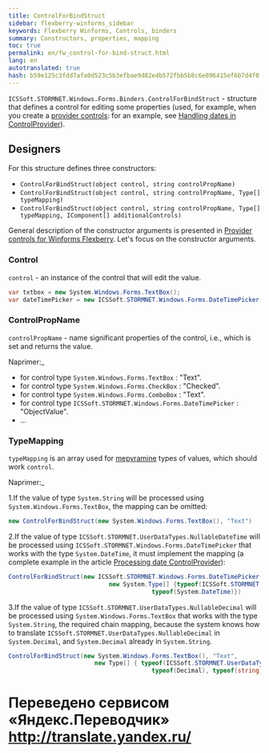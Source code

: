 ```yaml
--- 
title: ControlForBindStruct 
sidebar: flexberry-winforms_sidebar 
keywords: Flexberry Winforms, Controls, binders 
summary: Constructors, properties, mapping 
toc: true 
permalink: en/fw_control-for-bind-struct.html 
lang: en 
autotranslated: true 
hash: b59e125c3fdd7afa0d523c5b3efbae9d82e4b572fbb5b8c6e896415ef6b7d4f0 
--- 
```


`ICSSoft.STORMNET.Windows.Forms.Binders.ControlForBindStruct` - structure that defines a control for editing some properties (used, for example, when you create a [provider controls](fw_control-provider-winforms.html): for an example, see [Handling dates in ControlProvider](fw_processing-date-in-control-provider.html)). 

## Designers 

For this structure defines three constructors: 

* `ControlForBindStruct(object control, string controlPropName)` 
* `ControlForBindStruct(object control, string controlPropName, Type[] typeMapping)` 
* `ControlForBindStruct(object control, string controlPropName, Type[] typeMapping, IComponent[] additionalControls)` 

General description of the constructor arguments is presented in [Provider controls for Winforms Flexberry](fw_control-provider-winforms.html). Let's focus on the constructor arguments. 

### Control 

`control` - an instance of the control that will edit the value. 

```csharp
var txtbox = new System.Windows.Forms.TextBox();
var dateTimePicker = new ICSSoft.STORMNET.Windows.Forms.DateTimePicker();
``` 

### ControlPropName 

`controlPropName` - name significant properties of the control, i.e., which is set and returns the value. 

Naprimer:_ 

* for control type `System.Windows.Forms.TextBox` : "Text". 
* for control type `System.Windows.Forms.CheckBox` : "Checked". 
* for control type `System.Windows.Forms.ComboBox` : "Text". 
* for control type `ICSSoft.STORMNET.Windows.Forms.DateTimePicker` : "ObjectValue". 
* ... 

### TypeMapping 

`typeMapping` is an array used for [mepyramine](fw_control-provider-winforms.html) types of values, which should work `control`. 

Naprimer:_ 

1.If the value of type `System.String` will be processed using `System.Windows.Forms.TextBox`, the mapping can be omitted: 

```csharp
new ControlForBindStruct(new System.Windows.Forms.TextBox(), "Text")
``` 

2.If the value of type `ICSSoft.STORMNET.UserDataTypes.NullableDateTime` will be processed using `ICSSoft.STORMNET.Windows.Forms.DateTimePicker` that works with the type `System.DateTime`, it must implement the mapping (a complete example in the article [Processing date ControlProvider](fw_processing-date-in-control-provider.html)): 

```csharp
ControlForBindStruct(new ICSSoft.STORMNET.Windows.Forms.DateTimePicker(), "ObjectValue",
                            new System.Type[] {typeof(ICSSoft.STORMNET.UserDataTypes.NullableDateTime),
                                        typeof(System.DateTime)})
``` 

3.If the value of type `ICSSoft.STORMNET.UserDataTypes.NullableDecimal` will be processed using `System.Windows.Forms.TextBox` that works with the type `System.String`, the required chain mapping, because the system knows how to translate `ICSSoft.STORMNET.UserDataTypes.NullableDecimal` in `System.Decimal`, and `System.Decimal` already in `System.String`.

```csharp
ControlForBindStruct(new System.Windows.Forms.TextBox(), "Text",
                        new Type[] { typeof(ICSSoft.STORMNET.UserDataTypes.NullableDecimal),
                                        typeof(Decimal), typeof(string) }
``` 



 # Переведено сервисом «Яндекс.Переводчик» http://translate.yandex.ru/